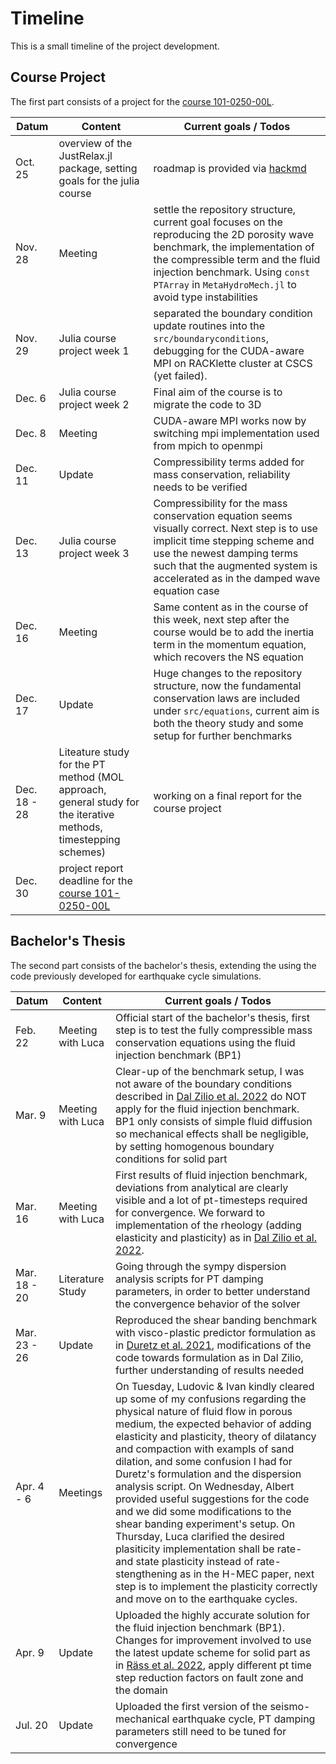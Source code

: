 # Timeline

This is a small timeline of the project development. 


## Course Project

The first part consists of a project for the [course 101-0250-00L](https://pde-on-gpu.vaw.ethz.ch/final_proj/).


| Datum | Content | Current goals / Todos |
| -------- | -------- | -------- |
| Oct. 25    | overview of the JustRelax.jl package, setting goals for the julia course | roadmap is provided via [hackmd](https://hackmd.io/@albert-de-montserrat/rkqpTQS4i)  |
| Nov. 28    | Meeting    | settle the repository structure, current goal focuses on the reproducing the 2D porosity wave benchmark, the implementation of the compressible term and the fluid injection benchmark. Using `const PTArray` in `MetaHydroMech.jl` to avoid type instabilities |
| Nov. 29    | Julia course project week 1    | separated the boundary condition update routines into the `src/boundaryconditions`, debugging for the CUDA-aware MPI on RACKlette cluster at CSCS (yet failed). |
| Dec. 6    | Julia course project week 2    | Final aim of the course is to migrate the code to 3D |
| Dec. 8    | Meeting     | CUDA-aware MPI works now by switching mpi implementation used from mpich to openmpi |
| Dec. 11    | Update     | Compressibility terms added for mass conservation, reliability needs to be verified |
| Dec. 13    | Julia course project week 3    | Compressibility for the mass conservation equation seems visually correct. Next step is to use implicit time stepping scheme and use the newest damping terms such that the augmented system is accelerated as in the damped wave equation case |
| Dec. 16    | Meeting     | Same content as in the course of this week, next step after the course would be to add the inertia term in the momentum equation, which recovers the NS equation  |
| Dec. 17    | Update     | Huge changes to the repository structure, now the fundamental conservation laws are included under `src/equations`, current aim is both the theory study and some setup for further benchmarks  |
| Dec. 18 - 28    | Liteature study for the PT method (MOL approach, general study for the iterative methods, timestepping schemes)   | working on a final report for the course project |
| Dec. 30    | project report deadline for the [course 101-0250-00L](https://pde-on-gpu.vaw.ethz.ch/final_proj/)   |  |


## Bachelor's Thesis

The second part consists of the bachelor's thesis, extending the using the code previously developed for earthquake cycle simulations.


| Datum | Content | Current goals / Todos |
| -------- | -------- | -------- |
| Feb. 22    | Meeting with Luca   | Official start of the bachelor's thesis, first step is to test the fully compressible mass conservation equations using the fluid injection benchmark (BP1) |
| Mar. 9    |  Meeting with Luca  | Clear-up of the benchmark setup, I was not aware of the boundary conditions described in [Dal Zilio et al. 2022](https://www.sciencedirect.com/science/article/pii/S0040195122003109) do NOT apply for the fluid injection benchmark. BP1 only consists of simple fluid diffusion so mechanical effects shall be negligible, by setting homogenous boundary conditions for solid part |
| Mar. 16   | Meeting with Luca  | First results of fluid injection benchmark, deviations from analytical are clearly visible and a lot of pt-timesteps required for convergence. We forward to implementation of the rheology (adding elasticity and plasticity) as in [Dal Zilio et al. 2022](https://www.sciencedirect.com/science/article/pii/S0040195122003109). |
| Mar. 18 - 20   | Literature Study  | Going through the sympy dispersion analysis scripts for PT damping parameters, in order to better understand the convergence behavior of the solver |
| Mar. 23 - 26 | Update | Reproduced the shear banding benchmark with visco-plastic predictor formulation as in [Duretz et al. 2021](https://agupubs.onlinelibrary.wiley.com/doi/pdfdirect/10.1029/2021GC009675), modifications of the code towards formulation as in Dal Zilio, further understanding of results needed |
| Apr. 4 - 6  | Meetings | On Tuesday, Ludovic & Ivan kindly cleared up some of my confusions regarding the physical nature of fluid flow in porous medium, the expected behavior of adding elasticity and plasticity, theory of dilatancy and compaction with exampls of sand dilation, and some confusion I had for Duretz's formulation and the dispersion analysis script. On Wednesday, Albert provided useful suggestions for the code and we did some modifications to the shear banding experiment's setup. On Thursday, Luca clarified the desired plasiticity implementation shall be rate- and state plasticity instead of rate- stengthening as in the H-MEC paper, next step is to implement the plasticity correctly and move on to the earthquake cycles. |
| Apr. 9  | Update | Uploaded the highly accurate solution for the fluid injection benchmark (BP1). Changes for improvement involved to use the latest update scheme for solid part as in [Räss et al. 2022](https://gmd.copernicus.org/articles/15/5757/2022/), apply different pt time step reduction factors on fault zone and the domain |
| Jul. 20  | Update | Uploaded the first version of the seismo-mechanical earthquake cycle, PT damping parameters still need to be tuned for convergence |



